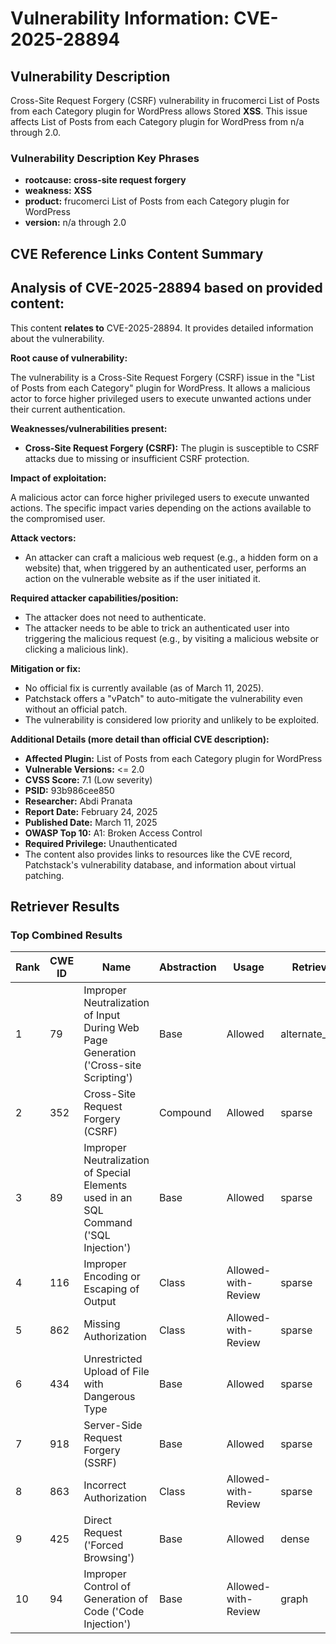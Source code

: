 # Vulnerability Information: CVE-2025-28894

## Vulnerability Description
Cross-Site Request Forgery (CSRF) vulnerability in frucomerci List of Posts from each Category plugin for WordPress allows Stored **XSS**. This issue affects List of Posts from each Category plugin for WordPress from n/a through 2.0.

### Vulnerability Description Key Phrases
- **rootcause:** **cross-site request forgery**
- **weakness:** **XSS**
- **product:** frucomerci List of Posts from each Category plugin for WordPress
- **version:** n/a through 2.0

## CVE Reference Links Content Summary
## Analysis of CVE-2025-28894 based on provided content:

This content **relates to** CVE-2025-28894. It provides detailed information about the vulnerability.

**Root cause of vulnerability:**

The vulnerability is a Cross-Site Request Forgery (CSRF) issue in the "List of Posts from each Category" plugin for WordPress. It allows a malicious actor to force higher privileged users to execute unwanted actions under their current authentication.

**Weaknesses/vulnerabilities present:**

*   **Cross-Site Request Forgery (CSRF):** The plugin is susceptible to CSRF attacks due to missing or insufficient CSRF protection.

**Impact of exploitation:**

A malicious actor can force higher privileged users to execute unwanted actions. The specific impact varies depending on the actions available to the compromised user.

**Attack vectors:**

*   An attacker can craft a malicious web request (e.g., a hidden form on a website) that, when triggered by an authenticated user, performs an action on the vulnerable website as if the user initiated it.

**Required attacker capabilities/position:**

*   The attacker does not need to authenticate.
*   The attacker needs to be able to trick an authenticated user into triggering the malicious request (e.g., by visiting a malicious website or clicking a malicious link).

**Mitigation or fix:**

*   No official fix is currently available (as of March 11, 2025).
*   Patchstack offers a "vPatch" to auto-mitigate the vulnerability even without an official patch.
*   The vulnerability is considered low priority and unlikely to be exploited.

**Additional Details (more detail than official CVE description):**

*   **Affected Plugin:** List of Posts from each Category plugin for WordPress
*   **Vulnerable Versions:** <= 2.0
*   **CVSS Score:** 7.1 (Low severity)
*   **PSID:** 93b986cee850
*   **Researcher:** Abdi Pranata
*   **Report Date:** February 24, 2025
*   **Published Date:** March 11, 2025
*   **OWASP Top 10:** A1: Broken Access Control
*   **Required Privilege:** Unauthenticated
*   The content also provides links to resources like the CVE record, Patchstack's vulnerability database, and information about virtual patching.

## Retriever Results

### Top Combined Results

| Rank | CWE ID | Name | Abstraction | Usage  | Retrievers | Individual Scores |
|------|--------|------|-------------|-------|------------|-------------------|
| 1 | 79 | Improper Neutralization of Input During Web Page Generation ('Cross-site Scripting') | Base | Allowed | alternate_terms | 1.000 |
| 2 | 352 | Cross-Site Request Forgery (CSRF) | Compound | Allowed | sparse | 0.359 |
| 3 | 89 | Improper Neutralization of Special Elements used in an SQL Command ('SQL Injection') | Base | Allowed | sparse | 0.274 |
| 4 | 116 | Improper Encoding or Escaping of Output | Class | Allowed-with-Review | sparse | 0.265 |
| 5 | 862 | Missing Authorization | Class | Allowed-with-Review | sparse | 0.255 |
| 6 | 434 | Unrestricted Upload of File with Dangerous Type | Base | Allowed | sparse | 0.248 |
| 7 | 918 | Server-Side Request Forgery (SSRF) | Base | Allowed | sparse | 0.247 |
| 8 | 863 | Incorrect Authorization | Class | Allowed-with-Review | sparse | 0.239 |
| 9 | 425 | Direct Request ('Forced Browsing') | Base | Allowed | dense | 0.547 |
| 10 | 94 | Improper Control of Generation of Code ('Code Injection') | Base | Allowed-with-Review | graph | 0.002 |

